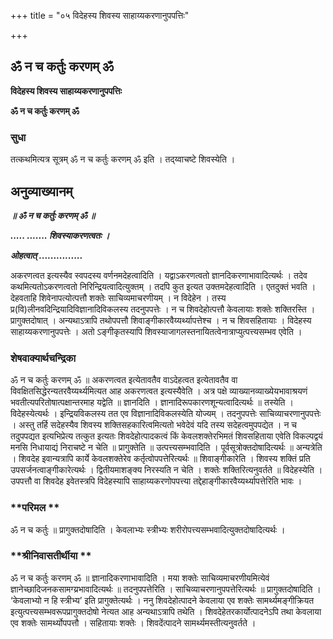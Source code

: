 +++
title = "०५ विदेहस्य शिवस्य साहाय्यकरणानुपपत्तिः"

+++


## ॐ न च कर्तुः करणम् ॐ

**विदेहस्य शिवस्य साहाय्यकरणानुपपत्तिः**

**ॐ न च कर्तुः करणम् ॐ**

### **सुधा**

तत्कथमित्यत्र सूत्रम् ॐ न च कर्तुः करणम् ॐ इति । तद्य्वाचष्टे शिवस्येति ।

## **अनुव्याख्यानम्**

***॥ ॐ न च कर्तुः करणम् ॐ ॥***

***..... ....... शिवस्याकरणत्वतः ।***

***ओहत्वात् ...............***

अकरणत्वत इत्यस्यैव स्वपदस्य वर्णनमदेहत्वादिति । यद्वाऽकरणत्वतो ज्ञानदिकरणाभावादित्यर्थः । तदेव कथमित्यतोऽकरणत्वतो निरिन्द्रियत्वादित्युक्तम् । तदपि कुत इत्यत उक्तमदेहत्वादिति । एतदुक्तं भवति । देहवताहि शिवेनापत्योत्पत्तौ शक्तेः साचिव्यमाचरणीयम् । न विदेहेन । तस्य प्र(वि)लीनवदिन्द्रियादिविज्ञानादिविकलस्य तदनुपपत्तेः । न च शिवदेहोत्पत्तौ केवलायाः शक्तेः शक्तिरस्ति । प्रागुक्तदोषात् । अन्यथाऽत्रापि तथोपपत्तौ शिवाङ्गीकारवैय्यर्थ्यापत्तेश्च । न च शिवसहितायाः । विदेहस्य साहाय्यकरणानुपपत्तेः । अतो ऽङ्गीकृतस्यापि शिवस्याजागलस्तनायितत्वेनात्राप्युत्पत्त्यसम्भव एवेति ।

### **शेषवाक्यार्थचन्द्रिका**

ॐ न च कर्तुः करणम् ॐ ॥ अकरणत्वत इत्येतावतैव वाऽदेहत्वत इत्येतावतैव वा विवक्षितसिद्धेरन्यतरवैय्यर्थ्यमित्यत आह अकरणत्वत इत्यस्यैवेति । अत्र पक्षे व्याख्यानव्याख्येयभावाश्रयणं भवतीत्यपरितोषात्पक्षान्तरमाह यद्वेति ॥ ज्ञानदिति । ज्ञानादिरूपकारणशून्यत्वादित्यर्थः ॥ तस्येति । विदेहस्येत्यर्थः । इन्द्रियविकलस्य तत एव विज्ञानादिविकलस्येति योज्यम् । तदनुपपत्तेः साचिव्याचरणानुपपत्तेः । अस्तु तर्हि सदेहस्यैव शिवस्य शक्तिसहकारित्वमित्यतो भवेदेवं यदि तस्य सदेहत्वमुपपद्येत । न च तदुपपद्यत इत्यभिप्रेत्य तत्कुत इत्यतः शिवदेहोत्पादकत्वं किं केवलशक्तेरभिमतं शिवसहिताया एवेति विकल्पद्वयं मनसि निधायाद्यं निराचष्टे न चेति ॥ प्रागुक्तेति ॥ उत्पत्त्यसम्भवादिति । पूर्वसूत्रोक्तदोषादित्यर्थः ॥ अन्यत्रेति । शिवदेह इवान्यत्रापि कार्ये केवलशक्तेरेव कर्तृत्वोपपत्तेरित्यर्थः ॥ शिवाङ्गीकारेति । शिवस्य शक्तिं प्रति उपसर्जनत्वाङ्गीकारेत्यर्थः । द्वितीयमाशङ्क्य निरस्यति न चेति । शक्तेः शक्तिरित्यनुवर्तते ॥ विदेहस्येति । उपपत्तौ वा शिवदेह इवेतस्त्रपि विदेहस्यापि साहाय्यकरणोपपत्त्या तद्देहाङ्गीकारवैय्यर्थ्यापत्तेरिति भावः ।

### **परिमल **

ॐ न च कर्तुः ॥ प्रागुक्तदोषादिति । केवलाभ्यः स्त्रीभ्यः शरीरोपत्त्यसम्भवादित्युक्तदोषादित्यर्थः ।

### **श्रीनिवासतीर्थीया **

ॐ न च कर्तुः करणम् ॐ ॥ ज्ञानादिकरणाभावादिति । मया शक्तेः साचिव्यमाचरणीयमित्येवं ज्ञानेच्छादिजनकसामग्य्रभावादित्यर्थः ॥ तदनुपपत्तेरिति । साचिव्याचरणानुपपत्तेरित्यर्थः ॥ प्रागुक्तदोषादिति । ‘केवलाभ्यो न हि स्त्रीभ्य’ इति प्रागुक्तेत्यर्थः । ननु शिवदेहोत्पादने केवलाया एव शक्तेः सामर्थ्यमङ्गीक्रियत इत्युत्पत्त्यसम्भवरूपप्रागुक्तदोषो नेत्यत आह अन्यथाऽत्रापि तथेति । शिवदेहेतरकार्योत्पादनेऽपि तथा केवलाया एव शक्तेः सामर्थ्योपपत्तौ । सहितायाः शक्तेः । शिवदेंत्पादने सामर्थ्यमस्तीत्यनुवर्तते ।

